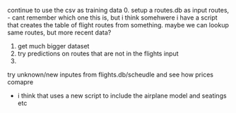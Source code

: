  continue to use the csv as training data
0. setup a routes.db as input routes, - cant remember which one this is, but i think somehwere i have a script that creates the table of flight routes
from something. maybe we can lookup same routes, but more recent data?
1. get much bigger dataset
2. try predictions on routes that are not in the flights input
3. 

try unknown/new inputes from flights.db/scheudle and see how prices comapre
- i think that uses a new script to include the airplane model and seatings etc
